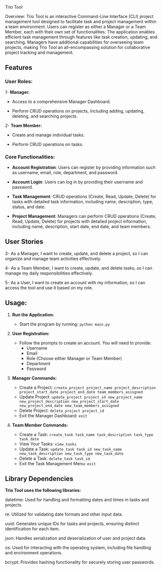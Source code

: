 Trio Tool


Overview: Trio Tool is an interactive Command-Line Interface (CLI) project management tool designed to facilitate task and project management within a team environment. Users can register as either a Manager or a Team Member, each with their own set of functionalities. The application enables efficient task management through features like task creation, updating, and searching. Managers have additional capabilities for overseeing team projects, making Trio Tool an all-encompassing solution for collaborative project tracking and management.


## Features

### User Roles:

1- **Manager:**

- Access to a comprehensive Manager Dashboard.

- Perform CRUD operations on projects, including adding, updating, deleting, and searching projects.


2- **Team Member:**

- Create and manage individual tasks.

- Perform CRUD operations on tasks.



### Core Functionalities:

- **Account Registration**: Users can register by providing information such as username, email, role, department, and password.

- **Account Login**: Users can log in by providing their username and password.

- **Task Management**: CRUD operations (Create, Read, Update, Delete) for tasks with detailed task information, including name, description, type, status, and date.

- **Project Management**: Managers can perform CRUD operations (Create, Read, Update, Delete) for projects with detailed project information, including name, description, start date, end date, and team members.



## User Stories

3- As a Manager, I want to create, update, and delete a project, so I can organize and manage team activities effectively.

4- As a Team Member, I want to create, update, and delete tasks, so I can manage my daily responsibilities effectively.

5- As a User, I want to create an account with my information, so I can access the tool and use it based on my role.


## Usage: 

1. **Run the Application:**
   - Start the program by running: `python main.py`

2. **User Registration:**
   - Follow the prompts to create an account. You will need to provide:
     - Username
     - Email
     - Role (Choose either Manager or Team Member)
     - Department
     - Password

3. **Manager Commands:**
   - Create a Project: `create_project project_name project_description project_start_date project_end_date team_members_assigned`
   - Update Project: `update_project project_id new_project_name new_project_description new_project_start_date new_project_end_date new_team_members_assigned`
   - Delete Project: `delete_project project_id`
   - Exit the Manager Dashboard: `exit`

4. **Team Member Commands:**
   - Create a Task: `create_task task_name task_description task_type task_date`
   - View Your Tasks: `view_tasks`
   - Update a Task: `update_task task_id new_task_name new_task_description new_task_type new_task_date`
   - Delete a Task: `delete_task task_id`
   - Exit the Task Management Menu: `exit`



## Library Dependencies

**Trio Tool uses the following libraries:**

datetime: Used for handling and formatting dates and times in tasks and projects.

re: Utilized for validating date formats and other input data.

uuid: Generates unique IDs for tasks and projects, ensuring distinct identification for each item.

json: Handles serialization and deserialization of user and project data.

os: Used for interacting with the operating system, including file handling and environment operations.

bcrypt: Provides hashing functionality for securely storing user passwords.




